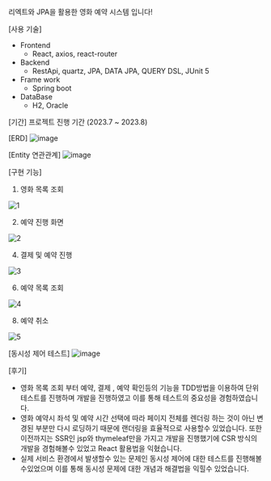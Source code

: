 리엑트와 JPA을 활용한 영화 예약 시스템 입니다!

[사용 기술]
- Frontend
    - React, axios, react-router
- Backend
    - RestApi, quartz, JPA, DATA JPA, QUERY DSL, JUnit 5
- Frame work
    - Spring boot
- DataBase
    - H2, Oracle
 
[기간]
프로젝트 진행 기간 (2023.7 ~ 2023.8)

[ERD]
![image](https://github.com/alfhaos/RJ-MOIVE/assets/87509332/333c38ea-7680-4790-820a-9540bd860b4f)

[Entity 연관관계]
![image](https://github.com/alfhaos/RJ-MOIVE/assets/87509332/e8d4199a-c937-4639-8a8e-0c49415147b9)

[구현 기능]
1. 영화 목록 조회
   
![1](https://github.com/alfhaos/RJ-MOIVE/assets/87509332/12bbd72c-089d-4e6c-ada2-911e7849a20b)

2. 예약 진행 화면
   
![2](https://github.com/alfhaos/RJ-MOIVE/assets/87509332/fd179755-2932-4461-b7f4-7aa07c44c21c)
   
4. 결제 및 예약 진행
   
![3](https://github.com/alfhaos/RJ-MOIVE/assets/87509332/df5fa88e-4aee-4f3d-bcda-9514ba3972c8)

6. 예약 목록 조회
   
![4](https://github.com/alfhaos/RJ-MOIVE/assets/87509332/2f137ac3-0545-4826-940c-c0ec78bed81e)

8. 예약 취소
   
![5](https://github.com/alfhaos/RJ-MOIVE/assets/87509332/0933ab46-45dd-4a2d-9eb8-f738ffcdfeda)

[동시성 제어 테스트]
![image](https://github.com/alfhaos/RJ-MOIVE/assets/87509332/71fd12f5-eff9-4b8a-a413-4b5df55d3758)

[후기]
- 영화 목록 조회 부터 예약, 결제 , 예약 확인등의 기능을 TDD방법을 이용하여 단위 테스트를 진행하며 개발을 진행하였고 이를 통해 테스트의 중요성을 경험하였습니다.
- 영화 예약시 좌석 및 예약 시간 선택에 따라 페이지 전체를 렌더링 하는 것이 아닌 변경된 부분만 다시 로딩하기 때문에 랜더링을 효율적으로 사용할수 있었습니다.
또한 이전까지는 SSR인 jsp와 thymeleaf만을 가지고 개발을 진행했기에 CSR 방식의 개발을 경험해볼수 있었고 React 활용법을 익혔습니다.
- 실제 서비스 환경에서 발생할수 있는 문제인 동시성 제어에 대한 테스트를 진행해볼수있었으며 이를 통해 동시성 문제에 대한 개념과 해결법을 익힐수 있었습니다.
